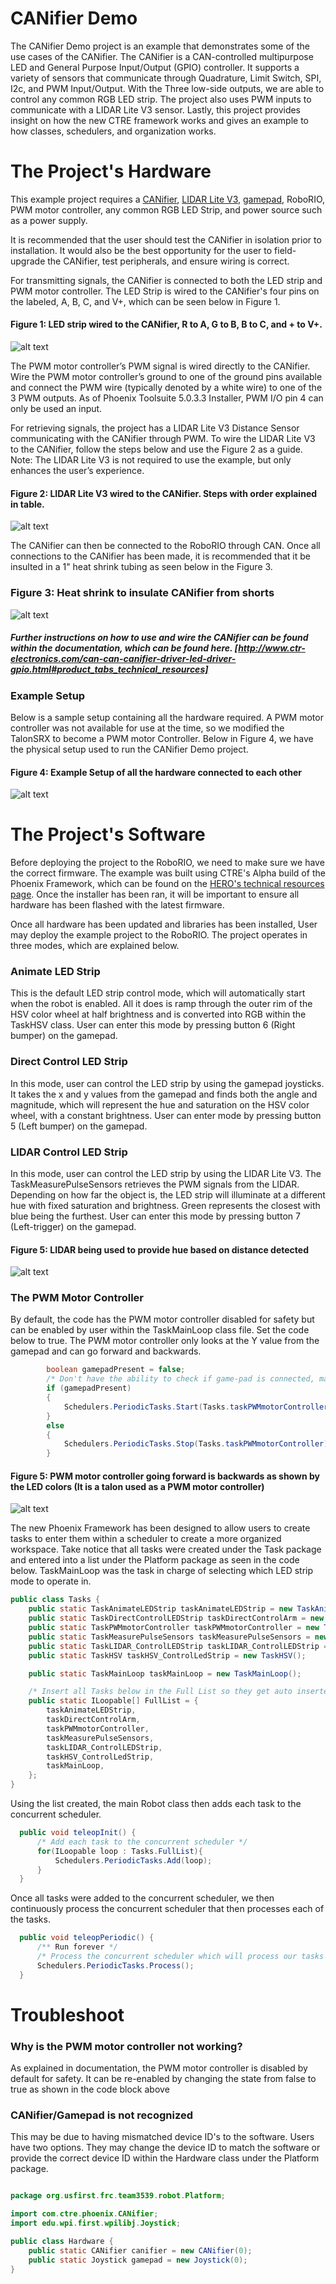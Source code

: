 # CANifier Demo
The CANifier Demo project is an example that demonstrates some of the use cases of the CANifier. The CANifier is a CAN-controlled multipurpose LED and General Purpose Input/Output (GPIO) controller. It supports a variety of sensors that communicate through Quadrature, Limit Switch, SPI, I2c, and PWM Input/Output. With the Three low-side outputs, we are able to control any common RGB LED strip. The project also uses PWM inputs to communicate with a LIDAR Lite V3 sensor. Lastly, this project provides insight on how the new CTRE framework works and gives an example to how classes, schedulers, and organization works. 

# The Project's Hardware
This example project requires a [CANifier][2], [LIDAR Lite V3][3], [gamepad][4], RoboRIO, PWM motor controller, any common RGB LED Strip, and power source such as a power supply.

It is recommended that the user should test the CANifier in isolation prior to installation. It would also be the best opportunity for the user to field-upgrade the CANifier, test peripherals, and ensure wiring is correct. 

For transmitting signals, the CANifier is connected to both the LED strip and PWM motor controller. The LED Strip is wired to the CANifier's four pins on the labeled, A, B, C, and V+, which can be seen below in Figure 1.

#### Figure 1: LED strip wired to the CANifier, R to A, G to B, B to C, and + to V+.
![alt text][LED Strip]

The PWM motor controller’s PWM signal is wired directly to the CANifier. Wire the PWM motor controller’s ground to one of the ground pins available and connect the PWM wire (typically denoted by a white wire) to one of the 3 PWM outputs. As of Phoenix Toolsuite 5.0.3.3 Installer, PWM I/O pin 4 can only be used an input.

For retrieving signals, the project has a LIDAR Lite V3 Distance Sensor communicating with the CANifier through PWM. To wire the LIDAR Lite V3 to the CANifier, follow the steps below and use the Figure 2 as a guide. Note: The LIDAR Lite V3 is not required to use the example, but only enhances the user’s experience.

#### Figure 2: LIDAR Lite V3 wired to the CANifier. Steps with order explained in table.
![alt text][LIDAR]

The CANifier can then be connected to the RoboRIO through CAN. Once all connections to the CANifier has been made, it is recommended that it be insulted in a 1" heat shrink tubing as seen below in the Figure 3.

### Figure 3: Heat shrink to insulate CANifier from shorts
![alt text][Insulation]

##### Further instructions on how to use and wire the CANifier can be found within the documentation, which can be found here. [http://www.ctr-electronics.com/can-can-canifier-driver-led-driver-gpio.html#product_tabs_technical_resources]

### Example Setup
Below is a sample setup containing all the hardware required. A PWM motor controller was not available for use at the time, so we modified the TalonSRX to become a PWM motor Controller. Below in Figure 4, we have the physical setup used to run the CANifier Demo project. 

#### Figure 4: Example Setup of all the hardware connected to each other
![alt text][Setup]

# The Project's Software
Before deploying the project to the RoboRIO, we need to make sure we have the correct firmware. The example was built using CTRE's Alpha build of the Phoenix Framework, which can be found on the [HERO's technical resources page][5]. Once the installer has been ran, it will be important to ensure all hardware has been flashed with the latest firmware. 

Once all hardware has been updated and libraries has been installed, User may deploy the example project to the RoboRIO. The project operates in three modes, which are explained below.
### Animate LED Strip
This is the default LED strip control mode, which will automatically start when the robot is enabled. All it does is ramp through the outer rim of the HSV color wheel at half brightness and is converted into RGB within the TaskHSV class. User can enter this mode by pressing button 6 (Right bumper) on the gamepad. 
### Direct Control LED Strip
In this mode, user can control the LED strip by using the gamepad joysticks. It takes the x and y values from the gamepad and finds both the angle and magnitude, which will represent the hue and saturation on the HSV color wheel, with a constant brightness. User can enter mode by pressing button 5 (Left bumper) on the gamepad.
### LIDAR Control LED Strip 
In this mode, user can control the LED strip by using the LIDAR Lite V3. The TaskMeasurePulseSensors retrieves the PWM signals from the LIDAR. Depending on how far the object is, the LED strip will illuminate at a different hue with fixed saturation and brightness. Green represents the closest with blue being the furthest. User can enter this mode by pressing button 7 (Left-trigger) on the gamepad.

#### Figure 5: LIDAR being used to provide hue based on distance detected
![alt text][More Pretty]

### The PWM Motor Controller
By default, the code has the PWM motor controller disabled for safety but can be enabled by user within the TaskMainLoop class file. Set the code below to true. The PWM motor controller only looks at the Y value from the gamepad and can go forward and backwards.
```java
        boolean gamepadPresent = false;
    	/* Don't have the ability to check if game-pad is connected, manually enable */
        if (gamepadPresent)
        {
            Schedulers.PeriodicTasks.Start(Tasks.taskPWMmotorController);
        }
        else
        {
            Schedulers.PeriodicTasks.Stop(Tasks.taskPWMmotorController);
        }
```
#### Figure 5: PWM motor controller going forward is backwards as shown by the LED colors (It is a talon used as a PWM motor controller)
![alt text][Final Image]

The new Phoenix Framework has been designed to allow users to create tasks to enter them within a scheduler to create a more organized workspace. Take notice that all tasks were created under the Task package and entered into a list under the Platform package as seen in the code below. TaskMainLoop was the task in charge of selecting which LED strip mode to operate in. 
```java
public class Tasks {
    public static TaskAnimateLEDStrip taskAnimateLEDStrip = new TaskAnimateLEDStrip();
    public static TaskDirectControlLEDStrip taskDirectControlArm = new TaskDirectControlLEDStrip();
    public static TaskPWMmotorController taskPWMmotorController = new TaskPWMmotorController();
    public static TaskMeasurePulseSensors taskMeasurePulseSensors = new TaskMeasurePulseSensors();
    public static TaskLIDAR_ControlLEDStrip taskLIDAR_ControlLEDStrip = new TaskLIDAR_ControlLEDStrip();
    public static TaskHSV taskHSV_ControlLedStrip = new TaskHSV();

    public static TaskMainLoop taskMainLoop = new TaskMainLoop();

    /* Insert all Tasks below in the Full List so they get auto inserted, see Robot.java to see how this works.*/
    public static ILoopable[] FullList = {
        taskAnimateLEDStrip,
        taskDirectControlArm,
        taskPWMmotorController,
        taskMeasurePulseSensors,
        taskLIDAR_ControlLEDStrip,
        taskHSV_ControlLedStrip,
        taskMainLoop,
    };
}
```

Using the list created, the main Robot class then adds each task to the concurrent scheduler.
```java
  public void teleopInit() {
	  /* Add each task to the concurrent scheduler */
	  for(ILoopable loop : Tasks.FullList){
		  Schedulers.PeriodicTasks.Add(loop);
	  }
  }
```

Once all tasks were added to the concurrent scheduler, we then continuously process the concurrent scheduler that then processes each of the tasks.
```java
  public void teleopPeriodic() {
	  /** Run forever */
	  /* Process the concurrent scheduler which will process our tasks */
	  Schedulers.PeriodicTasks.Process();
  }
```

# Troubleshoot
### Why is the PWM motor controller not working?
As explained in documentation, the PWM motor controller is disabled by default for safety. It can be re-enabled by changing the state from false to true as shown in the code block above

### CANifier/Gamepad is not recognized
This may be due to having mismatched device ID's to the software. Users have two options. They may change the device ID to match the software or provide the correct device ID within the Hardware class under the Platform package. 
```java

package org.usfirst.frc.team3539.robot.Platform;

import com.ctre.phoenix.CANifier;
import edu.wpi.first.wpilibj.Joystick;

public class Hardware {
	public static CANifier canifier = new CANifier(0);
	public static Joystick gamepad = new Joystick(0);
}
``` 
 [1]: http://www.ctr-electronics.com/hro.html#product_tabs_technical_resources
 [2]: http://www.ctr-electronics.com/can-can-canifier-driver-led-driver-gpio.html
 [3]: https://www.sparkfun.com/products/14032
 [4]: http://www.andymark.com/product-p/am-2064.htm
 [5]: http://www.ctr-electronics.com/hro.html#product_tabs_technical_resources
 [LED Strip]: https://github.com/CrossTheRoadElec/Phoenix-Examples-Languages/blob/gh-doc/Java/CANifier%20Demo/Documentation/Capture2.PNG
 [LIDAR]: https://github.com/CrossTheRoadElec/Phoenix-Examples-Languages/blob/gh-doc/Java/CANifier%20Demo/Documentation/Capture.PNG
 [Insulation]: https://github.com/CrossTheRoadElec/Phoenix-Examples-Languages/blob/gh-doc/Java/CANifier%20Demo/Documentation/IMG_20171011_103615.jpg
 [Setup]: https://github.com/CrossTheRoadElec/Phoenix-Examples-Languages/blob/gh-doc/Java/CANifier%20Demo/Documentation/IMG_20171011_103545.jpg
 [More Pretty]: https://github.com/CrossTheRoadElec/Phoenix-Examples-Languages/blob/gh-doc/Java/CANifier%20Demo/Documentation/IMG_20171011_125250.jpg
 [Final Image]: https://github.com/CrossTheRoadElec/Phoenix-Examples-Languages/blob/gh-doc/Java/CANifier%20Demo/Documentation/IMG_20171011_130436.jpg
